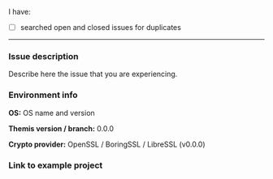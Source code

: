I have:

- [ ] searched open and closed issues for duplicates

----------------------------------------

### Issue description
Describe here the issue that you are experiencing.

### Environment info

**OS:** OS name and version

**Themis version / branch:** 0.0.0

**Crypto provider:** OpenSSL / BoringSSL / LibreSSL (v0.0.0)

### Link to example project
<!-- If you can reproduce the problem, please attach the example project so we can investigate it -->

